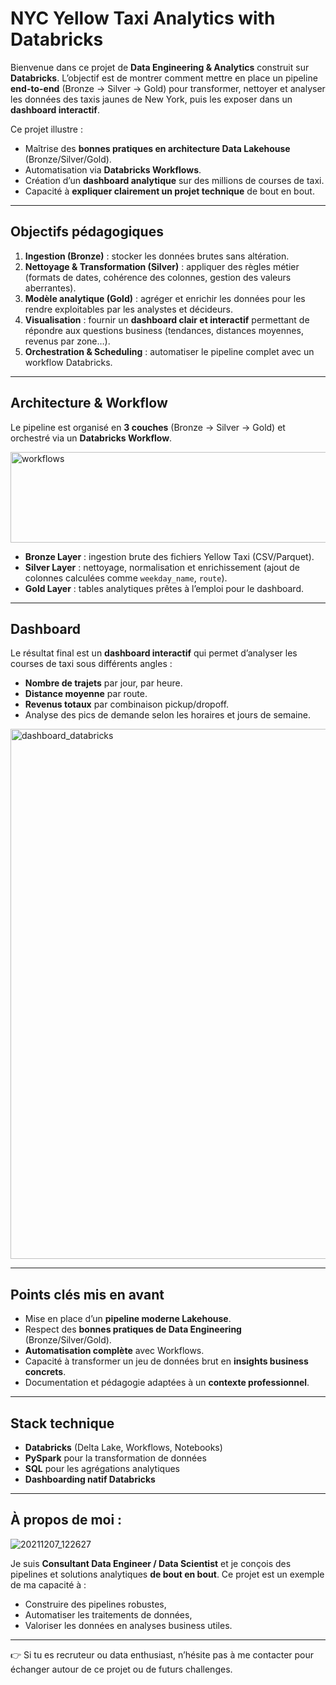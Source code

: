 # NYC Yellow Taxi Analytics with Databricks

Bienvenue dans ce projet de **Data Engineering & Analytics** construit sur **Databricks**.
L’objectif est de montrer comment mettre en place un pipeline **end-to-end** (Bronze → Silver → Gold) pour transformer, nettoyer et analyser les données des taxis jaunes de New York, puis les exposer dans un **dashboard interactif**.

Ce projet illustre :

* Maîtrise des **bonnes pratiques en architecture Data Lakehouse** (Bronze/Silver/Gold).
* Automatisation via **Databricks Workflows**.
* Création d’un **dashboard analytique** sur des millions de courses de taxi.
* Capacité à **expliquer clairement un projet technique** de bout en bout.

---

## Objectifs pédagogiques

1. **Ingestion (Bronze)** : stocker les données brutes sans altération.
2. **Nettoyage & Transformation (Silver)** : appliquer des règles métier (formats de dates, cohérence des colonnes, gestion des valeurs aberrantes).
3. **Modèle analytique (Gold)** : agréger et enrichir les données pour les rendre exploitables par les analystes et décideurs.
4. **Visualisation** : fournir un **dashboard clair et interactif** permettant de répondre aux questions business (tendances, distances moyennes, revenus par zone…).
5. **Orchestration & Scheduling** : automatiser le pipeline complet avec un workflow Databricks.

---

## Architecture & Workflow

Le pipeline est organisé en **3 couches** (Bronze → Silver → Gold) et orchestré via un **Databricks Workflow**.

<img width="992" height="145" alt="workflows" src="https://github.com/user-attachments/assets/2656ef32-5ba0-447e-bde8-0902c960e7ee" />

* **Bronze Layer** : ingestion brute des fichiers Yellow Taxi (CSV/Parquet).
* **Silver Layer** : nettoyage, normalisation et enrichissement (ajout de colonnes calculées comme `weekday_name`, `route`).
* **Gold Layer** : tables analytiques prêtes à l’emploi pour le dashboard.

---

## Dashboard

Le résultat final est un **dashboard interactif** qui permet d’analyser les courses de taxi sous différents angles :

* **Nombre de trajets** par jour, par heure.
* **Distance moyenne** par route.
* **Revenus totaux** par combinaison pickup/dropoff.
* Analyse des pics de demande selon les horaires et jours de semaine.

<img width="1594" height="848" alt="dashboard_databricks" src="https://github.com/user-attachments/assets/a09401e8-efda-4930-9138-76ce66f9f646" />

---

## Points clés mis en avant

- Mise en place d’un **pipeline moderne Lakehouse**.
- Respect des **bonnes pratiques de Data Engineering** (Bronze/Silver/Gold).
- **Automatisation complète** avec Workflows.
- Capacité à transformer un jeu de données brut en **insights business concrets**.
- Documentation et pédagogie adaptées à un **contexte professionnel**.

---

## Stack technique

* **Databricks** (Delta Lake, Workflows, Notebooks)
* **PySpark** pour la transformation de données
* **SQL** pour les agrégations analytiques
* **Dashboarding natif Databricks**

---

## À propos de moi :

![20211207_122627](https://github.com/user-attachments/assets/3ebfddaf-7234-428c-bda6-c0d43f203fb2)


Je suis **Consultant Data Engineer / Data Scientist** et je conçois des pipelines et solutions analytiques **de bout en bout**.
Ce projet est un exemple de ma capacité à :

* Construire des pipelines robustes,
* Automatiser les traitements de données,
* Valoriser les données en analyses business utiles.

---

👉 Si tu es recruteur ou data enthusiast, n’hésite pas à me contacter pour échanger autour de ce projet ou de futurs challenges.
